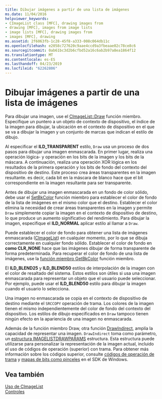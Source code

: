 ```yaml
---
title: Dibujar imágenes a partir de una lista de imágenes
ms.date: 11/04/2016
helpviewer_keywords:
- CImageList class [MFC], drawing images from
- drawing [MFC], images from image lists
- image lists [MFC], drawing images from
- images [MFC], drawing
ms.assetid: 2f6063fb-1c28-45f8-a333-008c064db11c
ms.openlocfilehash: e2058c727620c9aae4ccd9a3fbeaae02c78ce8c6
ms.sourcegitcommit: 0ab61bc3d2b6cfbd52a16c6ab2b97a8ea1864f12
ms.translationtype: MT
ms.contentlocale: es-ES
ms.lasthandoff: 04/23/2019
ms.locfileid: "62262806"
---
```

# <a name="drawing-images-from-an-image-list"></a>Dibujar imágenes a partir de una lista de imágenes

Para dibujar una imagen, use el [CImageList::Draw](../mfc/reference/cimagelist-class.md#draw) función miembro. Especifique un puntero a un objeto de contexto de dispositivo, el índice de la imagen para dibujar, la ubicación en el contexto de dispositivo en el que se va a dibujar la imagen y un conjunto de marcas que indican el estilo de dibujo.

Al especificar el **ILD_TRANSPARENT** estilo, `Draw` usa un proceso de dos pasos para dibujar una imagen enmascarada. En primer lugar, realiza una operación lógica- y operación en los bits de la imagen y los bits de la máscara. A continuación, realiza una operación XOR lógica en los resultados de la primera operación y los bits de fondo del contexto del dispositivo de destino. Este proceso crea áreas transparentes en la imagen resultante. es decir, cada bit en la máscara de blanco hace que el bit correspondiente en la imagen resultante para ser transparente.

Antes de dibujar una imagen enmascarada en un fondo de color sólido, debe usar el [SetBkColor](../mfc/reference/cimagelist-class.md#setbkcolor) función miembro para establecer el color de fondo de la lista de imágenes en el mismo color que el destino. Establecer el color elimina la necesidad de crear áreas transparentes en la imagen y permite `Draw` simplemente copiar la imagen en el contexto de dispositivo de destino, lo que produce un aumento significativo del rendimiento. Para dibujar la imagen, especifique el **ILD_NORMAL** aplicar estilo al llamar a `Draw`.

Puede establecer el color de fondo para obtener una lista de imágenes enmascarada ([CImageList](../mfc/reference/cimagelist-class.md)) en cualquier momento, por lo que se dibuja correctamente en cualquier fondo sólido. Establecer el color de fondo en **como CLR_NONE** hace que las imágenes dibujar de forma transparente de forma predeterminada. Para recuperar el color de fondo de una lista de imágenes, use la [función miembro GetBkColor](../mfc/reference/cimagelist-class.md#getbkcolor) función miembro.

El **ILD_BLEND25** y **ILD_BLEND50** estilos de interpolación de la imagen con el color de resaltado del sistema. Estos estilos son útiles si usa una imagen enmascarada para representar un objeto que el usuario puede seleccionar. Por ejemplo, puede usar el **ILD_BLEND50** estilo para dibujar la imagen cuando el usuario lo selecciona.

Una imagen no enmascarada se copia en el contexto de dispositivo de destino mediante el `SRCCOPY` operación de trama. Los colores de la imagen tienen el mismo independientemente del color de fondo del contexto del dispositivo. Los estilos de dibujo especificados en `Draw` tampoco tienen ningún efecto en la apariencia de una imagen no enmascarada.

Además de la función miembro Draw, otra función [DrawIndirect](../mfc/reference/cimagelist-class.md#drawindirect), amplía la capacidad de representar una imagen. `DrawIndirect` toma como parámetro, un [estructura IMAGELISTDRAWPARAMS](/windows/desktop/api/commctrl/ns-commctrl-_imagelistdrawparams) estructura. Esta estructura puede utilizarse para personalizar la representación de la imagen actual, incluido el uso de códigos de operación (superior) con trama. Para obtener más información sobre los códigos superior, consulte [códigos de operación de trama](/windows/desktop/gdi/raster-operation-codes) y [mapas de bits como pinceles](/windows/desktop/gdi/bitmaps-as-brushes) en el SDK de Windows.

## <a name="see-also"></a>Vea también

[Uso de CImageList](../mfc/using-cimagelist.md)<br/>
[Controles](../mfc/controls-mfc.md)
